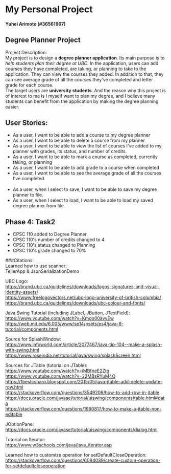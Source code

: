# My Personal Project

#### Yuhei Arimoto (#36561967)

## Degree Planner Project

Project Description: <br>
My project is to design a **degree planner application**. Its main purpose is 
to *help students plan their degree at UBC*. In the application, users can 
add courses they have completed, are taking, or planning to take to the application. They 
can view the courses they added. In addition to that, they can see average grade of all the courses they've 
completed and letter grade for each course. <br>
The target users are **university students**. And the reason why this project is of interest
to me is I myself want to plan my degree, and I believe many students can benefit
from the application by making the degree planning easier. 

## User Stories: 
  - As a user, I want to be able to add a course to my degree planner
  - As a user, I want to be able to delete a course from my planner
  - As a user, I want to be able to view the list of courses I've added 
to my planner with grades, its status, and number of credits.
  - As a user, I want to be able to mark a course as completed, currently
  taking, or planning
  - As a user, I want to be able to add grade to a course when completed
  - As a user, I want to be able to see the average grade of all the courses I've completed<br> <br>
  - As a user, when I select to save, I want to be able to save my degree planner to file.
  - As a user, when I select to load, I want to be able to load 
my saved degree planner from file.

## Phase 4: Task2
- CPSC 110 added to Degree Planner.
- CPSC 110's number of credits changed to 4
- CPSC 110's status changed to Planning
- CPSC 110's grade changed to 70%


###Citations: <br>
Learned how to use scanner:<br>
TellerApp & JsonSerializationDemo <br>

UBC Logo: <br>
https://brand.ubc.ca/guidelines/downloads/logos-signatures-and-visual-identity-assets/ <br>
https://www.freelogovectors.net/ubc-logo-university-of-british-columbia/ <br>
https://brand.ubc.ca/guidelines/downloads/ubc-colour-and-fonts/ <br>

Java Swing Tutorial (including JLabel, JButton, JTextField): <br>
https://www.youtube.com/watch?v=Kmgo00avvEw <br>
https://web.mit.edu/6.005/www/sp14/psets/ps4/java-6-tutorial/components.html <br>

Source for SplashWindow: <br>
https://www.infoworld.com/article/2077467/java-tip-104--make-a-splash-with-swing.html <br>
https://www.roseindia.net/tutorial/java/swing/splashScreen.html <br>

Sources for JTable (tutorial on JTable): <br>
https://www.youtube.com/watch?v=iMBfneE2Ztg <br>
https://www.youtube.com/watch?v=22MBsRYuM4Q <br>
https://1bestcsharp.blogspot.com/2015/05/java-jtable-add-delete-update-row.html <br>
https://stackoverflow.com/questions/3549206/how-to-add-row-in-jtable <br>
https://docs.oracle.com/javase/tutorial/uiswing/components/table.html#data <br>
https://stackoverflow.com/questions/1990817/how-to-make-a-jtable-non-editable

JOptionPane: <br>
https://docs.oracle.com/javase/tutorial/uiswing/components/dialog.html <br>

Tutorial on Iterator:<br>
https://www.w3schools.com/java/java_iterator.asp <br>

Learned how to customize operation for setDefaultCloseOperation: <br>
https://stackoverflow.com/questions/6084039/create-custom-operation-for-setdefaultcloseoperation